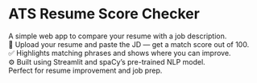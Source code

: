 # ATS Resume Score Checker

A simple web app to compare your resume with a job description.  
📎 Upload your resume and paste the JD — get a match score out of 100.  
✅ Highlights matching phrases and shows where you can improve.  
⚙️ Built using Streamlit and spaCy’s pre-trained NLP model.  
Perfect for resume improvement and job prep.
